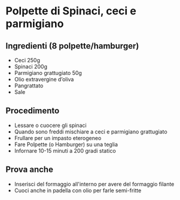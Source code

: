 # Polpette di Spinaci, ceci e parmigiano

## Ingredienti (8 polpette/hamburger)
- Ceci 250g
- Spinaci 200g
- Parmigiano grattugiato 50g
- Olio extravergine d’oliva
- Pangrattato
- Sale


## Procedimento
- Lessare o cuocere gli spinaci
- Quando sono freddi mischiare a ceci e parmigiano grattugiato
- Frullare per un impasto eterogeneo
- Fare Polpette (o Hamburger) su una teglia
- Infornare 10-15 minuti a 200 gradi statico

## Prova anche
- Inserisci del formaggio all'interno per avere del formaggio filante
- Cuoci anche in padella con olio per farle semi-fritte
